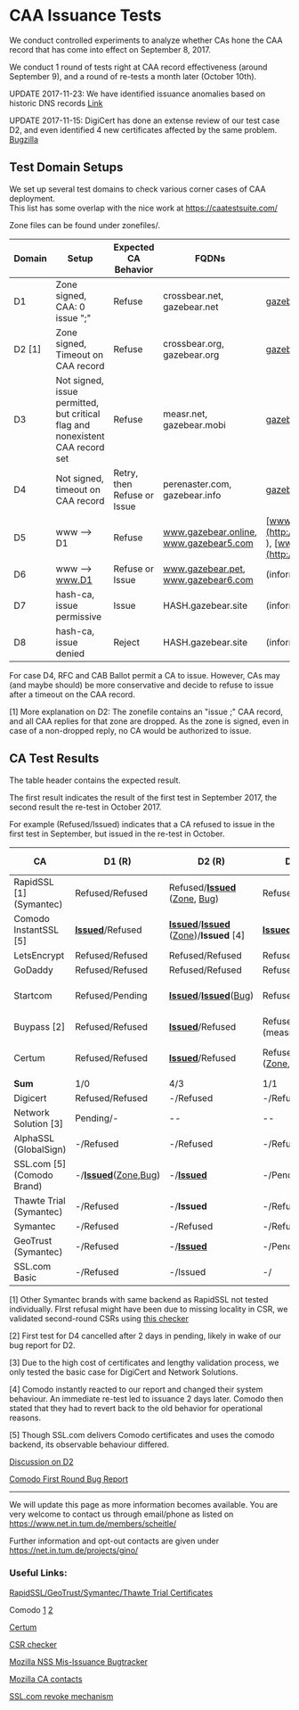 # CAA Issuance Tests

We conduct controlled experiments to analyze whether CAs hone the CAA record that has come into effect on September 8, 2017.

We conduct 1 round of tests right at CAA record effectiveness (around September 9), and a round of re-tests a month later (October 10th).

UPDATE 2017-11-23: We have identified issuance anomalies based on historic DNS records [Link](https://groups.google.com/d/msg/mozilla.dev.security.policy/QpSVjzrj7T4/d9mZOCGUAgAJ)

UPDATE 2017-11-15: DigiCert has done an extense review of our test case D2, and even identified 4 new certificates affected by the same problem. [Bugzilla](https://bugzilla.mozilla.org/show_bug.cgi?id=1409735)

## Test Domain Setups

We set up several test domains to check various corner cases of CAA deployment.  
This list has some overlap with the nice work at https://caatestsuite.com/  

Zone files can be found under zonefiles/.

 


| Domain | Setup                                    | Expected CA Behavior        | FQDNs                                  | Zone                                     |
| ------ | ---------------------------------------- | --------------------------- | -------------------------------------- | ---------------------------------------- |
| D1     | Zone signed, CAA: 0 issue ";"            | Refuse                      | crossbear.net, gazebear.net            | [gazebear.net](http://dnsviz.net/d/gazebear.net/Wd9tkA/dnssec/) |
| D2 [1] | Zone signed, Timeout on CAA record       | Refuse                      | crossbear.org, gazebear.org            | [gazebear.org](http://dnsviz.net/d/gazebear.org/Wd9rVw/dnssec/) |
| D3     | Not signed, issue permitted, but critical flag and nonexistent  CAA record set | Refuse                      | measr.net, gazebear.mobi               | [gazebear.mobi](http://dnsviz.net/d/gazebear.mobi/Wd9rQw/dnssec/) |
| D4     | Not signed, timeout on CAA record        | Retry, then Refuse or Issue | perenaster.com, gazebear.info          | [gazebear.info](http://dnsviz.net/d/gazebear.info/Wd9q7g/dnssec/) |
| D5     | www --> D1                               | Refuse                      | www.gazebear.online, www.gazebear5.com | [www.gazebear.online](http://dnsviz.net/d/www.gazebear.online/WeR_8w/dnssec/ ), [www.gazebear5.com](http://dnsviz.net/d/www.gazebear5.com/WeCB8A/dnssec/) |
| D6     | www --> www.D1                           | Refuse or Issue             | www.gazebear.pet, www.gazebear6.com    | (informational test)                     |
| D7     | hash-ca, issue permissive                | Issue                       | HASH.gazebear.site                     | (informational test)                     |
| D8     | hash-ca, issue denied                    | Reject                      | HASH.gazebear.site                     | (informational test)                     |



For case D4, RFC and CAB Ballot permit a CA to issue. However, CAs may (and maybe should) be more conservative and decide to refuse to issue after a timeout on the CAA record.

[1] More explanation on D2: The zonefile contains an "issue ;" CAA record, and all CAA replies for that zone are dropped. As the zone is signed, even in case of a non-dropped reply, no CA would be authorized to issue. 



## CA Test Results 

The table header contains the expected result.

The first result indicates the result of the first test in September 2017, the second result the re-test in October 2017. 

For example (Refused/Issued) indicates that a CA refused to issue in the first test in September, but issued in the re-test in October.



| CA                         | D1 (R)                                   | D2 (R)                                   | D3 (R)                                   | D4 (Any)                                 | D5 (R)                                   | D6 (Any)                                 | D7 (I) / D8 (R) | Contact              |      |
| -------------------------- | ---------------------------------------- | ---------------------------------------- | ---------------------------------------- | ---------------------------------------- | ---------------------------------------- | ---------------------------------------- | --------------- | -------------------- | ---- |
| RapidSSL [1]   (Symantec)  | Refused/Refused                          | Refused/[**Issued**](https://crt.sh/?id=228963368) ([Zone](http://dnsviz.net/d/gazebear.org/Wd3l6g/dnssec/), [Bug](https://bugzilla.mozilla.org/show_bug.cgi?id=1409735)) | Refused/Refused                          | Refused/[Issued](https://crt.sh/?id=228965187) | -/Refused                                | --/Issued                                | Issued          | 13.10.17, 11:43 CEST |      |
| Comodo InstantSSL [5]      | [**Issued**](https://crt.sh/?id=208456003)/Refused | [**Issued**](https://crt.sh/?id=208486485)/[**Issued**](https://crt.sh/?id=229495637) ([Zone](http://dnsviz.net/d/gazebear.org/Wd8zAQ/dnssec/))/**Issued** [4] | [**Issued**](https://crt.sh/?id=208486489)/Refused | [Issued](https://crt.sh/?id=208486495)/[Issued](https://crt.sh/?id=229513301) ([Zone](http://dnsviz.net/d/gazebear.info/Wd9FKQ/dnssec/)) | -/Refused                                | -/Issued                                 | -/Issued        | 13.10.17, 11:47 CEST |      |
| LetsEncrypt                | Refused/Refused                          | Refused/Refused                          | Refused/Refused                          | Refused/Refused                          | -/Refused                                | -/Issued                                 | -/Issued        | No need              |      |
| GoDaddy                    | Refused/Refused                          | Refused/Refused                          | Refused/Refused                          | [Issued](https://crt.sh/?id=208554363)/[Issued](https://crt.sh/?id=235559261) | -/Refused                                | -/Issued                                 | D8: Refused     | No need              |      |
| Startcom                   | Refused/Pending                          | [**Issued**](https://crt.sh/?id=206719317)/[**Issued**](https://crt.sh/?id=229543202)([Bug](https://bugzilla.mozilla.org/show_bug.cgi?id=1409859)) | Refused/Refused                          | Refused/[Issued](https://crt.sh/?id=229552818) | -/[**Issued**](https://crt.sh/?id=232316961)([Zone](http://dnsviz.net/d/www.gazebear.online/WeR_8w/dnssec/),[Bug](https://bugzilla.mozilla.org/show_bug.cgi?id=1409760)) | -/Issued                                 | -/Issued        | 16.10.17, 15:15 CEST |      |
| Buypass [2]                | Refused/Refused                          | [**Issued**](https://crt.sh/?id=208455849)/Refused | Refused/Refused (measr.net)              | Cancelled/[Issued](https://crt.sh/?id=232418634) | -/Refused                                | -/ Refused                               | D8: Refused     | No need              |      |
| Certum                     | Refused/Refused                          | [**Issued**](https://crt.sh/?id=209378608)/Refused | Refused/[**Issued**](https://crt.sh/?id=229822803) ([Zone](http://dnsviz.net/d/gazebear.mobi/Wd9rQw/dnssec/),[Bug](https://bugzilla.mozilla.org/show_bug.cgi?id=1409764)) | [Issued](https://crt.sh/?id=209403143)/[Issued](https://crt.sh/?id=232400028) | -/[**Issued**](https://crt.sh/?id=230122233) ([Zone](http://dnsviz.net/d/www.gazebear.online/Wd9tig/dnssec/), [Bug](https://bugzilla.mozilla.org/show_bug.cgi?id=1409766)) | -/Issued                                 | -/Issued        | 16.10.17, 14:16 CEST |      |
| **Sum**                    | 1/0                                      | 4/3                                      | 1/1                                      | 3/6                                      | -/2                                      | -/6                                      | informational   |                      |      |
| Digicert                   | Refused/Refused                          | -/Refused                                | -/Refused                                | -/[Issued](https://crt.sh/?id=237690793) | -/Refused                                | -/[Issued](https://crt.sh/?id=237727659) | -/Issued        | No need              |      |
| Network Solution [3]       | Pending/-                                | --                                       | --                                       | --                                       |                                          |                                          |                 |                      |      |
| AlphaSSL (GlobalSign)      | -/Refused                                | -/Refused                                | -/Refused                                | [Issued](https://crt.sh/?id=235021505)   | -/Refused                                | -/[Issued](https://crt.sh/?id=235045693) | -/D8: Refused   | No need              |      |
| SSL.com [5] (Comodo Brand) | -/[**Issued**](https://crt.sh/?id=235543115)([Zone](http://dnsviz.net/d/gazebear.net/WefzKQ/dnssec/),[Bug](https://bugzilla.mozilla.org/show_bug.cgi?id=1410834)) | -/[**Issued**](https://crt.sh/?id=235555542) | -/Pending                                | -/[Issued](https://crt.sh/?id=237694030) | -/Pending                                | -/[Issued](https://crt.sh/?id=235545597) | -/Issued        |                      |      |
| Thawte Trial (Symantec)    | -/Refused                                | -/**Issued**                             | -/Refused                                | -/Issued                                 | -/Refused                                | -/Issued                                 | -/Issued        | not CT compatible    |      |
| Symantec                   | -/Refused                                | -/Refused                                | -/Refused                                | -/[Issued](https://crt.sh/?id=240078353) | -/Refused                                | -/[Issued](https://crt.sh/?id=240078255) | -/Issued        | No need              |      |
| GeoTrust (Symantec)        | -/Refused                                | -/[**Issued**](https://crt.sh/?id=237693424) | -/Pending                                | -/[Issued](https://crt.sh/?id=237717583) | -/Refused                                | -/[Issued](https://crt.sh/?id=237717584) | -/tested above  |                      |      |
| SSL.com Basic              | -/Refused                                | -/Issued                                 | -/                                       | -/                                       | -/                                       | -/                                       | -/              | Comodo reseller      |      |



[1] Other Symantec brands with same backend as RapidSSL not tested individually. FIrst refusal might have been due to missing locality in CSR, we validated second-round CSRs using [this checker](https://cryptoreport.geotrust.com/checker/views/csrCheck.jsp)

[2] First test for D4 cancelled after 2 days in pending, likely in wake of our bug report for D2. 

[3] Due to the high cost of certificates and lengthy validation process, we only tested the basic case for DigiCert and Network Solutions.

[4] Comodo instantly reacted to our report and changed their system behaviour. An immediate re-test led to issuance 2 days later. Comodo then stated that they had to revert back to the old behavior for operational reasons.  

[5] Though SSL.com delivers Comodo certificates and uses the comodo backend, its observable behaviour differed.



[Discussion on D2](https://groups.google.com/forum/#!topic/mozilla.dev.security.policy/-o-qkJzPe5Q)

[Comodo First Round Bug Report](https://bugzilla.mozilla.org/show_bug.cgi?id=1398545)


----

We will update this page as more information becomes available.
You are very welcome to contact us through email/phone as listed on https://www.net.in.tum.de/members/scheitle/

Further information and opt-out contacts are given under https://net.in.tum.de/projects/gino/



### Useful Links:

[RapidSSL/GeoTrust/Symantec/Thawte Trial Certificates](https://www.freessl.com/freessl/#product-trials)

Comodo [1](https://www.instantssl.com/free-ssl-certificate.html?track=3338) [2](https://secure.instantssl.com/products/SSLIdASignup1a)

[Certum](https://en.sklep.certum.pl/test_certificates)

[CSR checker](https://cryptoreport.geotrust.com/checker/views/csrCheck.jsp)

[Mozilla NSS Mis-Issuance Bugtracker](https://bugzilla.mozilla.org/buglist.cgi?product=NSS&component=CA%20Certificate%20Mis-Issuance&resolution=---&list_id=13836795)


[Mozilla CA contacts](https://ccadb-public.secure.force.com/mozilla/CAInformationReport)

[SSL.com revoke mechanism](https://www.ssl.com/revoke/)
